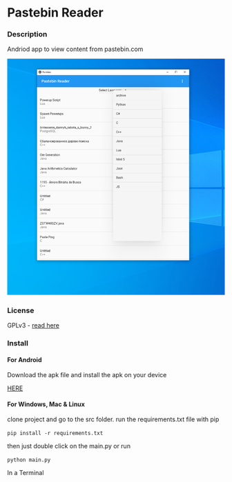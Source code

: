 # Pastebin Reader

### Description

 Andriod app to view content from pastebin.com

![Image needed](Image.PNG)


### License
GPLv3 - [read here](https://github.com/Frankmau5/Pastebin-Reader/blob/main/LICENSE)

### Install

#### For Android
Download the apk file and install the apk on your device

[HERE](https://github.com/Frankmau5/Pastebin-Reader/releases/download/0.4/pastebinReader-v0.4.apk)

#### For Windows, Mac & Linux

clone project and go to the src folder.
run the requirements.txt file with pip

`pip install -r requirements.txt`

then just double click on the main.py or run 

`python main.py`

In a Terminal